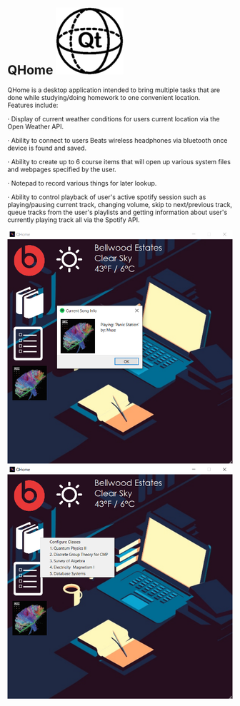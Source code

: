 # QHome ![Image 0](img/image14README.png)

QHome is a desktop application intended to bring multiple tasks that are done while studying/doing homework to one convenient location.   
Features include:   
  
⋅ Display of current weather conditions for users current location via the Open Weather API. 
   
⋅ Ability to connect to users Beats wireless headphones via bluetooth once device is found and saved.  
  
⋅ Ability to create up to 6 course items that will open up various system files and webpages specified by the user.  
  
⋅ Notepad to record various things for later lookup.  
  
⋅ Ability to control playback of user's active spotify session such as playing/pausing current track, changing volume, skip to next/previous track, queue tracks from the user's playlists and getting information about user's currently playing track all via the Spotify API.   
  
![Image 1](img/demoPic2.png)   
![Image 2](img/demoPic1.png)

